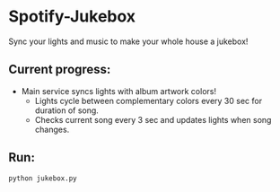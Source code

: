 # Spotify-Jukebox
Sync your lights and music to make your whole house a jukebox!

## Current progress:
* Main service syncs lights with album artwork colors!
  * Lights cycle between complementary colors every 30 sec for duration of song.
  * Checks current song every 3 sec and updates lights when song changes.
  
## Run:
`python jukebox.py`
